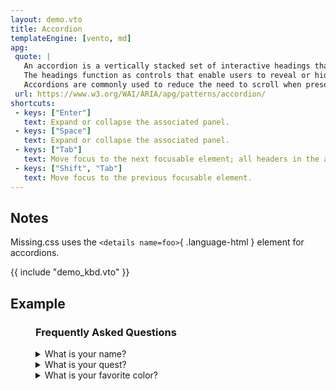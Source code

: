 ```yaml
---
layout: demo.vto
title: Accordion
templateEngine: [vento, md]
apg:
 quote: |
   An accordion is a vertically stacked set of interactive headings that each contain a title, content snippet, or thumbnail representing a section of content.
   The headings function as controls that enable users to reveal or hide their associated sections of content.
   Accordions are commonly used to reduce the need to scroll when presenting multiple sections of content on a single page.
 url: https://www.w3.org/WAI/ARIA/apg/patterns/accordion/
shortcuts:
 - keys: ["Enter"]
   text: Expand or collapse the associated panel.
 - keys: ["Space"]
   text: Expand or collapse the associated panel.
 - keys: ["Tab"]
   text: Move focus to the next focusable element; all headers in the accordion are included in the page Tab sequence.
 - keys: ["Shift", "Tab"]
   text: Move focus to the previous focusable element.
---
```



## Notes

Missing.css uses the `<details name=foo>`{ .language-html } element for accordions.


{{ include "demo_kbd.vto" }}


## Example

<figure>
  <div>
    <h3>Frequently Asked Questions</h3>
    <details name=faq>
      <summary>What is your name?</summary>
      <p>Sir Galahad of Camelot.</p>
    </details>
    <details name=faq>
      <summary>What is your quest?</summary>
      <p>I seek the Grail.</p>
    </details>
    <details name=faq>
      <summary>What is your favorite color?</summary>
      <p>Blue. No, yelloooooo—!</p>
    </details>
  </div>
</figure>
